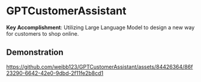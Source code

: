 # GPTCustomerAssistant

**Key Accomplishment**: Utilizing Large Language Model to design a new way for customers to shop online.

## Demonstration
https://github.com/weibb123/GPTCustomerAssistant/assets/84426364/86f23290-6642-42e0-9dbd-2f11fe2b8cd1





